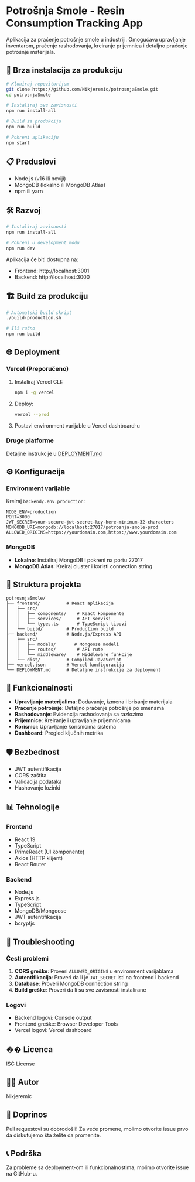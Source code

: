# Potrošnja Smole - Resin Consumption Tracking App

Aplikacija za praćenje potrošnje smole u industriji. Omogućava upravljanje inventarom, praćenje rashodovanja, kreiranje prijemnica i detaljno praćenje potrošnje materijala.

## 🚀 Brza instalacija za produkciju

```bash
# Kloniraj repozitorijum
git clone https://github.com/Nikjeremic/potrosnjaSmole.git
cd potrosnjaSmole

# Instaliraj sve zavisnosti
npm run install-all

# Build za produkciju
npm run build

# Pokreni aplikaciju
npm start
```

## 📋 Preduslovi

- Node.js (v16 ili noviji)
- MongoDB (lokalno ili MongoDB Atlas)
- npm ili yarn

## 🛠️ Razvoj

```bash
# Instaliraj zavisnosti
npm run install-all

# Pokreni u development modu
npm run dev
```

Aplikacija će biti dostupna na:
- Frontend: http://localhost:3001
- Backend: http://localhost:3000

## 🏗️ Build za produkciju

```bash
# Automatski build skript
./build-production.sh

# Ili ručno
npm run build
```

## 🌐 Deployment

### Vercel (Preporučeno)

1. Instaliraj Vercel CLI:
   ```bash
   npm i -g vercel
   ```

2. Deploy:
   ```bash
   vercel --prod
   ```

3. Postavi environment varijable u Vercel dashboard-u

### Druge platforme

Detaljne instrukcije u [DEPLOYMENT.md](./DEPLOYMENT.md)

## ⚙️ Konfiguracija

### Environment varijable

Kreiraj `backend/.env.production`:

```env
NODE_ENV=production
PORT=3000
JWT_SECRET=your-secure-jwt-secret-key-here-minimum-32-characters
MONGODB_URI=mongodb://localhost:27017/potrosnja-smole-prod
ALLOWED_ORIGINS=https://yourdomain.com,https://www.yourdomain.com
```

### MongoDB

- **Lokalno**: Instaliraj MongoDB i pokreni na portu 27017
- **MongoDB Atlas**: Kreiraj cluster i koristi connection string

## 📁 Struktura projekta

```
potrosnjaSmole/
├── frontend/          # React aplikacija
│   ├── src/
│   │   ├── components/    # React komponente
│   │   ├── services/      # API servisi
│   │   └── types.ts       # TypeScript tipovi
│   └── build/         # Production build
├── backend/           # Node.js/Express API
│   ├── src/
│   │   ├── models/       # Mongoose modeli
│   │   ├── routes/        # API rute
│   │   └── middleware/    # Middleware funkcije
│   └── dist/          # Compiled JavaScript
├── vercel.json        # Vercel konfiguracija
└── DEPLOYMENT.md      # Detaljne instrukcije za deployment
```

## 🔧 Funkcionalnosti

- **Upravljanje materijalima**: Dodavanje, izmena i brisanje materijala
- **Praćenje potrošnje**: Detaljno praćenje potrošnje po smenama
- **Rashodovanje**: Evidencija rashodovanja sa razlozima
- **Prijemnice**: Kreiranje i upravljanje prijemnicama
- **Korisnici**: Upravljanje korisnicima sistema
- **Dashboard**: Pregled ključnih metrika

## 🛡️ Bezbednost

- JWT autentifikacija
- CORS zaštita
- Validacija podataka
- Hashovanje lozinki

## 📊 Tehnologije

### Frontend
- React 19
- TypeScript
- PrimeReact (UI komponente)
- Axios (HTTP klijent)
- React Router

### Backend
- Node.js
- Express.js
- TypeScript
- MongoDB/Mongoose
- JWT autentifikacija
- bcryptjs

## 🐛 Troubleshooting

### Česti problemi

1. **CORS greške**: Proveri `ALLOWED_ORIGINS` u environment varijablama
2. **Autentifikacija**: Proveri da li je `JWT_SECRET` isti na frontend i backend
3. **Database**: Proveri MongoDB connection string
4. **Build greške**: Proveri da li su sve zavisnosti instalirane

### Logovi

- Backend logovi: Console output
- Frontend greške: Browser Developer Tools
- Vercel logovi: Vercel dashboard

## �� Licenca

ISC License

## 👨‍💻 Autor

Nikjeremic

## 🤝 Doprinos

Pull requestovi su dobrodošli! Za veće promene, molimo otvorite issue prvo da diskutujemo šta želite da promenite.

## 📞 Podrška

Za probleme sa deployment-om ili funkcionalnostima, molimo otvorite issue na GitHub-u.
